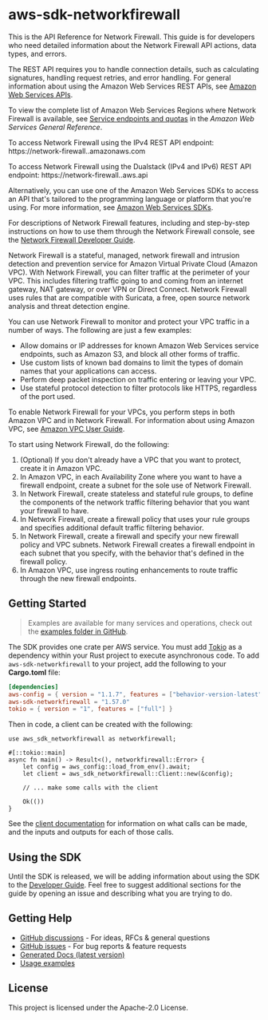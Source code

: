 # aws-sdk-networkfirewall

This is the API Reference for Network Firewall. This guide is for developers who need detailed information about the Network Firewall API actions, data types, and errors.

The REST API requires you to handle connection details, such as calculating signatures, handling request retries, and error handling. For general information about using the Amazon Web Services REST APIs, see [Amazon Web Services APIs](https://docs.aws.amazon.com/general/latest/gr/aws-apis.html).

To view the complete list of Amazon Web Services Regions where Network Firewall is available, see [Service endpoints and quotas](https://docs.aws.amazon.com/general/latest/gr/network-firewall.html) in the _Amazon Web Services General Reference_.

To access Network Firewall using the IPv4 REST API endpoint: https://network-firewall..amazonaws.com

To access Network Firewall using the Dualstack (IPv4 and IPv6) REST API endpoint: https://network-firewall..aws.api

Alternatively, you can use one of the Amazon Web Services SDKs to access an API that's tailored to the programming language or platform that you're using. For more information, see [Amazon Web Services SDKs](http://aws.amazon.com/tools/#SDKs).

For descriptions of Network Firewall features, including and step-by-step instructions on how to use them through the Network Firewall console, see the [Network Firewall Developer Guide](https://docs.aws.amazon.com/network-firewall/latest/developerguide/).

Network Firewall is a stateful, managed, network firewall and intrusion detection and prevention service for Amazon Virtual Private Cloud (Amazon VPC). With Network Firewall, you can filter traffic at the perimeter of your VPC. This includes filtering traffic going to and coming from an internet gateway, NAT gateway, or over VPN or Direct Connect. Network Firewall uses rules that are compatible with Suricata, a free, open source network analysis and threat detection engine.

You can use Network Firewall to monitor and protect your VPC traffic in a number of ways. The following are just a few examples:
  - Allow domains or IP addresses for known Amazon Web Services service endpoints, such as Amazon S3, and block all other forms of traffic.
  - Use custom lists of known bad domains to limit the types of domain names that your applications can access.
  - Perform deep packet inspection on traffic entering or leaving your VPC.
  - Use stateful protocol detection to filter protocols like HTTPS, regardless of the port used.

To enable Network Firewall for your VPCs, you perform steps in both Amazon VPC and in Network Firewall. For information about using Amazon VPC, see [Amazon VPC User Guide](https://docs.aws.amazon.com/vpc/latest/userguide/).

To start using Network Firewall, do the following:
  1. (Optional) If you don't already have a VPC that you want to protect, create it in Amazon VPC.
  1. In Amazon VPC, in each Availability Zone where you want to have a firewall endpoint, create a subnet for the sole use of Network Firewall.
  1. In Network Firewall, create stateless and stateful rule groups, to define the components of the network traffic filtering behavior that you want your firewall to have.
  1. In Network Firewall, create a firewall policy that uses your rule groups and specifies additional default traffic filtering behavior.
  1. In Network Firewall, create a firewall and specify your new firewall policy and VPC subnets. Network Firewall creates a firewall endpoint in each subnet that you specify, with the behavior that's defined in the firewall policy.
  1. In Amazon VPC, use ingress routing enhancements to route traffic through the new firewall endpoints.

## Getting Started

> Examples are available for many services and operations, check out the
> [examples folder in GitHub](https://github.com/awslabs/aws-sdk-rust/tree/main/examples).

The SDK provides one crate per AWS service. You must add [Tokio](https://crates.io/crates/tokio)
as a dependency within your Rust project to execute asynchronous code. To add `aws-sdk-networkfirewall` to
your project, add the following to your **Cargo.toml** file:

```toml
[dependencies]
aws-config = { version = "1.1.7", features = ["behavior-version-latest"] }
aws-sdk-networkfirewall = "1.57.0"
tokio = { version = "1", features = ["full"] }
```

Then in code, a client can be created with the following:

```rust,no_run
use aws_sdk_networkfirewall as networkfirewall;

#[::tokio::main]
async fn main() -> Result<(), networkfirewall::Error> {
    let config = aws_config::load_from_env().await;
    let client = aws_sdk_networkfirewall::Client::new(&config);

    // ... make some calls with the client

    Ok(())
}
```

See the [client documentation](https://docs.rs/aws-sdk-networkfirewall/latest/aws_sdk_networkfirewall/client/struct.Client.html)
for information on what calls can be made, and the inputs and outputs for each of those calls.

## Using the SDK

Until the SDK is released, we will be adding information about using the SDK to the
[Developer Guide](https://docs.aws.amazon.com/sdk-for-rust/latest/dg/welcome.html). Feel free to suggest
additional sections for the guide by opening an issue and describing what you are trying to do.

## Getting Help

* [GitHub discussions](https://github.com/awslabs/aws-sdk-rust/discussions) - For ideas, RFCs & general questions
* [GitHub issues](https://github.com/awslabs/aws-sdk-rust/issues/new/choose) - For bug reports & feature requests
* [Generated Docs (latest version)](https://awslabs.github.io/aws-sdk-rust/)
* [Usage examples](https://github.com/awslabs/aws-sdk-rust/tree/main/examples)

## License

This project is licensed under the Apache-2.0 License.

